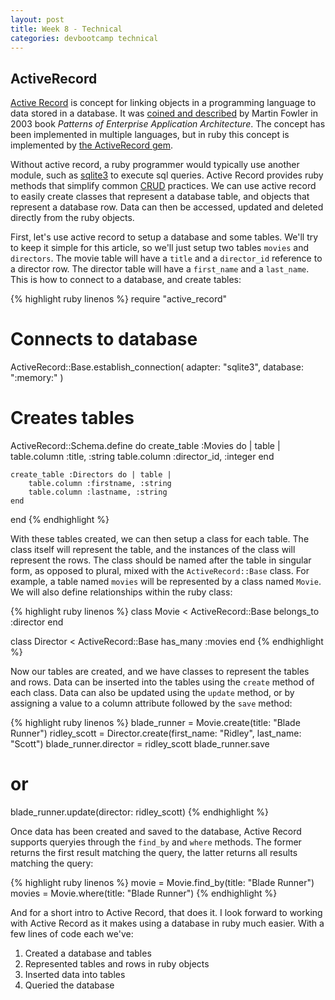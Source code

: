 ```yaml
---
layout: post
title: Week 8 - Technical
categories: devbootcamp technical
---
```


ActiveRecord
------------

[Active Record][1] is concept for linking objects in a programming language to data stored in a database. It was [coined and described][2] by Martin Fowler in 2003 book *Patterns of Enterprise Application Architecture*. The concept has been implemented in multiple languages, but in ruby this concept is implemented by [the ActiveRecord gem][3]. 

Without active record, a ruby programmer would typically use another module, such as [sqlite3][4] to execute sql queries. Active Record provides ruby methods that simplify common [CRUD][5] practices. We can use active record to easily create classes that represent a database table, and objects that represent a database row. Data can then be accessed, updated and deleted directly from the ruby objects.

First, let's use active record to setup a database and some tables. We'll try to keep it simple for this article, so we'll just setup two tables `movies` and `directors`. The movie table will have a `title` and a `director_id` reference to a director row. The director table will have a `first_name` and a `last_name`. This is how to connect to a database, and create tables:

{% highlight ruby linenos %}
require "active_record"

# Connects to database
ActiveRecord::Base.establish_connection(
    adapter: "sqlite3",
    database: ":memory:"
)

# Creates tables
ActiveRecord::Schema.define do
    create_table :Movies do | table |
        table.column :title, :string
        table.column :director_id, :integer
    end

    create_table :Directors do | table |
        table.column :firstname, :string
        table.column :lastname, :string
    end
end
{% endhighlight %}

With these tables created, we can then setup a class for each table. The class itself will represent the table, and the instances of the class will represent the rows. The class should be named after the table in singular form, as opposed to plural, mixed with the `ActiveRecord::Base` class. For example, a table named `movies` will be represented by a class named `Movie`. We will also define relationships within the ruby class:

{% highlight ruby linenos %}
class Movie < ActiveRecord::Base
    belongs_to :director 
end

class Director < ActiveRecord::Base
    has_many :movies
end
{% endhighlight %}

Now our tables are created, and we have classes to represent the tables and rows. Data can be inserted into the tables using the `create` method of each class. Data can also be updated using the `update` method, or by assigning a value to a column attribute followed by the `save` method:

{% highlight ruby linenos %}
blade_runner = Movie.create(title: "Blade Runner")
ridley_scott = Director.create(first_name: "Ridley", last_name: "Scott")
blade_runner.director = ridley_scott
blade_runner.save
# or
blade_runner.update(director: ridley_scott)
{% endhighlight %}

Once data has been created and saved to the database, Active Record supports queryies through the `find_by` and `where` methods. The former returns the first result matching the query, the latter returns all results matching the query:

{% highlight ruby linenos %}
movie = Movie.find_by(title: "Blade Runner")
movies = Movie.where(title: "Blade Runner")
{% endhighlight %}

And for a short intro to Active Record, that does it. I look forward to working with Active Record as it makes using a database in ruby much easier. With a few lines of code each we've:

1. Created a database and tables
2. Represented tables and rows in ruby objects
3. Inserted data into tables
4. Queried the database

[1]: http://en.wikipedia.org/wiki/Active_record_pattern
[2]: http://www.martinfowler.com/eaaCatalog/activeRecord.html
[3]: https://rubygems.org/gems/activerecord
[4]: https://rubygems.org/gems/sqlite3
[5]: http://en.wikipedia.org/wiki/Create,_read,_update_and_delete
